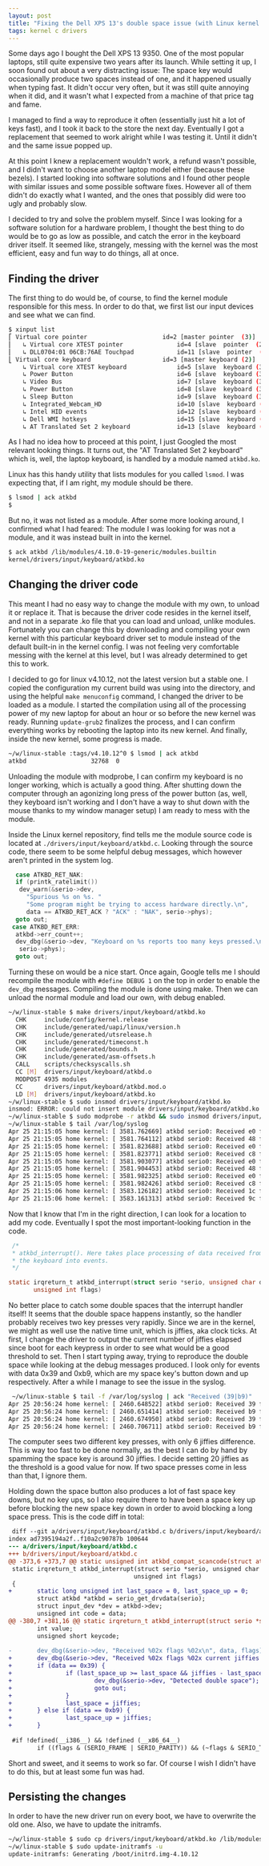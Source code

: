 ```yaml
---
layout: post
title: "Fixing the Dell XPS 13's double space issue (with Linux kernel modules!)"
tags: kernel c drivers
---
```

Some days ago I bought the Dell XPS 13 9350. One of the most popular laptops, still quite expensive two years after its launch. While setting it up, I soon found out about a very distracting issue: The space key would occasionally produce two spaces instead of one, and it happened usually when typing fast. It didn't occur very often, but it was still quite annoying when it did, and it wasn't what I expected from a machine of that price tag and fame.

I managed to find a way to reproduce it often (essentially just hit a lot of keys fast), and I took it back to the store the next day. Eventually I got a replacement that seemed to work alright while I was testing it. Until it didn't and the same issue popped up.

At this point I knew a replacement wouldn't work, a refund wasn't possible, and I didn't want to choose another laptop model either (because these bezels). I started looking into software solutions and I found other people with similar issues and some possible software fixes. However all of them didn't do exactly what I wanted, and the ones that possibly did were too ugly and probably slow.

I decided to try and solve the problem myself. Since I was looking for a software solution for a hardware problem, I thought the best thing to do would be to go as low as possible, and catch the error in the keyboard driver itself. It seemed like, strangely, messing with the kernel was the most efficient, easy and fun way to do things, all at once.

## Finding the driver

The first thing to do would be, of course, to find the kernel module responsible for this mess. In order to do that, we first list our input devices and see what we can find.

```bash
$ xinput list
⎡ Virtual core pointer                     id=2 [master pointer  (3)]
⎜   ↳ Virtual core XTEST pointer               id=4 [slave  pointer  (2)]
⎜   ↳ DLL0704:01 06CB:76AE Touchpad            id=11 [slave  pointer  (2)]
⎣ Virtual core keyboard                    id=3 [master keyboard (2)]
    ↳ Virtual core XTEST keyboard              id=5 [slave  keyboard (3)]
    ↳ Power Button                             id=6 [slave  keyboard (3)]
    ↳ Video Bus                                id=7 [slave  keyboard (3)]
    ↳ Power Button                             id=8 [slave  keyboard (3)]
    ↳ Sleep Button                             id=9 [slave  keyboard (3)]
    ↳ Integrated_Webcam_HD                     id=10 [slave  keyboard (3)]
    ↳ Intel HID events                         id=12 [slave  keyboard (3)]
    ↳ Dell WMI hotkeys                         id=15 [slave  keyboard (3)]
    ↳ AT Translated Set 2 keyboard             id=13 [slave  keyboard (3)]
```

As I had no idea how to proceed at this point, I just Googled the most relevant looking things. It turns out, the "AT Translated Set 2 keyboard" which is, well, the laptop keyboard, is handled by a module named `atkbd.ko`.

Linux has this handy utility that lists modules for you called `lsmod`. I was expecting that, if I am right, my module should be there.

```bash
$ lsmod | ack atkbd
$ 
```

But no, it was not listed as a module. After some more looking around, I confirmed what I had feared: The module I was looking for was not a module, and it was instead built in into the kernel.

```bash
$ ack atkbd /lib/modules/4.10.0-19-generic/modules.builtin
kernel/drivers/input/keyboard/atkbd.ko
```

## Changing the driver code

This meant I had no easy way to change the module with my own, to unload it or replace it. That is because the driver code resides in the kernel itself, and not in a separate .ko file that you can load and unload, unlike modules. Fortunately you can change this by downloading and compiling your own kernel with this particular keyboard driver set to module instead of the default built-in in the kernel config. I was not feeling very comfortable messing with the kernel at this level, but I was already determined to get this to work.

I decided to go for linux v4.10.12, not the latest version but a stable one. I copied the configuration my current build was using into the directory, and using the helpful `make menuconfig` command, I changed the driver to be loaded as a module. I started the compilation using all of the processing power of my new laptop for about an hour or so before the new kernel was ready. Running `update-grub2` finalizes the process, and I can confirm everything works by rebooting the laptop into its new kernel. And finally, inside the new kernel, some progress is made.

```bash
~/w/linux-stable :tags/v4.10.12^0 $ lsmod | ack atkbd                     
atkbd                  32768  0
```

Unloading the module with modprobe, I can confirm my keyboard is no longer working, which is actually a good thing. After shutting down the computer through an agonizing long press of the power button (as, well, they keyboard isn't working and I don't have a way to shut down with the mouse thanks to my window manager setup) I am ready to mess with the module.

Inside the Linux kernel repository, find tells me the module source code is located at `./drivers/input/keyboard/atkbd.c`. Looking through the source code, there seem to be some helpful debug messages, which however aren't printed in the system log.

```c
  case ATKBD_RET_NAK:
  if (printk_ratelimit())
   dev_warn(&serio->dev,
     "Spurious %s on %s. "
     "Some program might be trying to access hardware directly.\n",
     data == ATKBD_RET_ACK ? "ACK" : "NAK", serio->phys);
  goto out;
 case ATKBD_RET_ERR:
  atkbd->err_count++;
  dev_dbg(&serio->dev, "Keyboard on %s reports too many keys pressed.\n",
   serio->phys);
  goto out;
```

Turning these on would be a nice start. Once again, Google tells me I should recompile the module with `#define DEBUG 1` on the top in order to enable the `dev_dbg` messages. Compiling the module is done using make. Then we can unload the normal module and load our own, with debug enabled.


```bash
~/w/linux-stable $ make drivers/input/keyboard/atkbd.ko
  CHK     include/config/kernel.release
  CHK     include/generated/uapi/linux/version.h
  CHK     include/generated/utsrelease.h
  CHK     include/generated/timeconst.h
  CHK     include/generated/bounds.h
  CHK     include/generated/asm-offsets.h
  CALL    scripts/checksyscalls.sh
  CC [M]  drivers/input/keyboard/atkbd.o
  MODPOST 4935 modules
  CC      drivers/input/keyboard/atkbd.mod.o
  LD [M]  drivers/input/keyboard/atkbd.ko
~/w/linux-stable $ sudo insmod drivers/input/keyboard/atkbd.ko
insmod: ERROR: could not insert module drivers/input/keyboard/atkbd.ko: File exists
~/w/linux-stable $ sudo modprobe -r atkbd && sudo insmod drivers/input/keyboard/atkbd.ko
~/w/linux-stable $ tail /var/log/syslog
Apr 25 21:15:05 home kernel: [ 3581.762669] atkbd serio0: Received e0 flags 00
Apr 25 21:15:05 home kernel: [ 3581.764112] atkbd serio0: Received 48 flags 00
Apr 25 21:15:05 home kernel: [ 3581.823688] atkbd serio0: Received e0 flags 00
Apr 25 21:15:05 home kernel: [ 3581.823771] atkbd serio0: Received c8 flags 00
Apr 25 21:15:05 home kernel: [ 3581.903077] atkbd serio0: Received e0 flags 00
Apr 25 21:15:05 home kernel: [ 3581.904453] atkbd serio0: Received 48 flags 00
Apr 25 21:15:05 home kernel: [ 3581.982325] atkbd serio0: Received e0 flags 00
Apr 25 21:15:05 home kernel: [ 3581.982426] atkbd serio0: Received c8 flags 00
Apr 25 21:15:06 home kernel: [ 3583.126182] atkbd serio0: Received 1c flags 00
Apr 25 21:15:06 home kernel: [ 3583.161313] atkbd serio0: Received 9c flags 00
```

Now that I know that I'm in the right direction, I can look for a location to add my code. Eventually I spot the most important-looking function in the code.


```c
 /*
 * atkbd_interrupt(). Here takes place processing of data received from
 * the keyboard into events.
 */

static irqreturn_t atkbd_interrupt(struct serio *serio, unsigned char data,
       unsigned int flags)
```

No better place to catch some double spaces that the interrupt handler itself! It seems that the double space happens instantly, so the handler probably receives two key presses very rapidly. Since we are in the kernel, we might as well use the native time unit, which is jiffies, aka clock ticks. At first, I change the driver to output the current number of jiffies elapsed since boot for each keypress in order to see what would be a good threshold to set. Then I start typing away, trying to reproduce the double space while looking at the debug messages produced. I look only for events with data 0x39 and 0xb9, which are my space key's button down and up respectively. After a while I manage to see the issue in the syslog.

```bash
 ~/w/linux-stable $ tail -f /var/log/syslog | ack "Received (39|b9)"
Apr 25 20:56:24 home kernel: [ 2460.648522] atkbd serio0: Received 39 flags 00 current jiffies 4295507460
Apr 25 20:56:24 home kernel: [ 2460.651414] atkbd serio0: Received b9 flags 00 current jiffies 4295507460
Apr 25 20:56:24 home kernel: [ 2460.674950] atkbd serio0: Received 39 flags 00 current jiffies 4295507466
Apr 25 20:56:24 home kernel: [ 2460.706711] atkbd serio0: Received b9 flags 00 current jiffies 4295507474
```

The computer sees two different key presses, with only 6 jiffies difference. This is way too fast to be done normally, as the best I can do by hand by spamming the space key is around 30 jiffies. I decide setting 20 jiffies as the threshold is a good value for now. If two space presses come in less than that, I ignore them.

Holding down the space button also produces a lot of fast space key downs, but no key ups, so I also require there to have been a space key up before blocking the new space key down in order to avoid blocking a long space press. This is the code diff in total:


```diff
 diff --git a/drivers/input/keyboard/atkbd.c b/drivers/input/keyboard/atkbd.c
index ad7395194a2f..f10a2c90787b 100644
--- a/drivers/input/keyboard/atkbd.c
+++ b/drivers/input/keyboard/atkbd.c
@@ -373,6 +373,7 @@ static unsigned int atkbd_compat_scancode(struct atkbd *atkbd, unsigned int code
 static irqreturn_t atkbd_interrupt(struct serio *serio, unsigned char data,
                                   unsigned int flags)
 {
+       static long unsigned int last_space = 0, last_space_up = 0;
        struct atkbd *atkbd = serio_get_drvdata(serio);
        struct input_dev *dev = atkbd->dev;
        unsigned int code = data;
@@ -380,7 +381,16 @@ static irqreturn_t atkbd_interrupt(struct serio *serio, unsigned char data,
        int value;
        unsigned short keycode;
 
-       dev_dbg(&serio->dev, "Received %02x flags %02x\n", data, flags);
+       dev_dbg(&serio->dev, "Received %02x flags %02x current jiffies %lu last space at %lu\n", data, flags, jiffies, last_space);
+       if (data == 0x39) {
+               if (last_space_up >= last_space && jiffies - last_space < 20) {
+                       dev_dbg(&serio->dev, "Detected double space");
+                       goto out;
+               }
+               last_space = jiffies;
+       } else if (data == 0xb9) {
+               last_space_up = jiffies;
+       }
 
 #if !defined(__i386__) && !defined (__x86_64__)
        if ((flags & (SERIO_FRAME | SERIO_PARITY)) && (~flags & SERIO_TIMEOUT) && !atkbd->resend && atkbd->write) {
```

Short and sweet, and it seems to work so far. Of course I wish I didn't have to do this, but at least some fun was had.

## Persisting the changes

In order to have the new driver run on every boot, we have to overwrite the old one. Also, we have to update the initramfs.

```bash
~/w/linux-stable $ sudo cp drivers/input/keyboard/atkbd.ko /lib/modules/4.10.12/kernel/drivers/input/keyboard/atkbd.ko
~/w/linux-stable $ sudo update-initramfs -u
update-initramfs: Generating /boot/initrd.img-4.10.12
```
